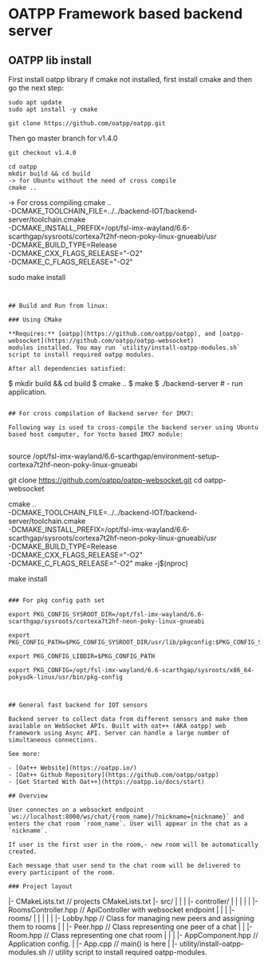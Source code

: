 # OATPP Framework based backend server

## OATPP lib install

First install oatpp library
if cmake not installed, first install cmake and then go the next step:

```
sudo apt update
sudo apt install -y cmake
```

```
git clone https://github.com/oatpp/oatpp.git
```
Then go master branch for v1.4.0
```
git checkout v1.4.0
```
```
cd oatpp
mkdir build && cd build
-> for Ubuntu without the need of cross compile
cmake ..   
```
-> For cross compiling
cmake .. \
  -DCMAKE_TOOLCHAIN_FILE=../../backend-IOT/backend-server/toolchain.cmake \
  -DCMAKE_INSTALL_PREFIX=/opt/fsl-imx-wayland/6.6-scarthgap/sysroots/cortexa7t2hf-neon-poky-linux-gnueabi/usr \
  -DCMAKE_BUILD_TYPE=Release \
  -DCMAKE_CXX_FLAGS_RELEASE="-O2" \
  -DCMAKE_C_FLAGS_RELEASE="-O2"

sudo make install
```


## Build and Run from linux:

### Using CMake

**Requires:** [oatpp](https://github.com/oatpp/oatpp), and [oatpp-websocket](https://github.com/oatpp/oatpp-websocket) 
modules installed. You may run `utility/install-oatpp-modules.sh` 
script to install required oatpp modules.

After all dependencies satisfied:

```
$ mkdir build && cd build
$ cmake ..
$ make 
$ ./backend-server      # - run application.
```

## For cross compilation of Backend server for IMX7:

Following way is used to cross-compile the backend server using Ubuntu based host computer, for Yocto based IMX7 module:


```
source /opt/fsl-imx-wayland/6.6-scarthgap/environment-setup-cortexa7t2hf-neon-poky-linux-gnueabi 

git clone https://github.com/oatpp/oatpp-websocket.git
cd oatpp-websocket


cmake .. \
  -DCMAKE_TOOLCHAIN_FILE=../../backend-IOT/backend-server/toolchain.cmake \
  -DCMAKE_INSTALL_PREFIX=/opt/fsl-imx-wayland/6.6-scarthgap/sysroots/cortexa7t2hf-neon-poky-linux-gnueabi/usr \
  -DCMAKE_BUILD_TYPE=Release \
  -DCMAKE_CXX_FLAGS_RELEASE="-O2" \
  -DCMAKE_C_FLAGS_RELEASE="-O2"
make -j$(nproc)

make install
```

### For pkg config path set

export PKG_CONFIG_SYSROOT_DIR=/opt/fsl-imx-wayland/6.6-scarthgap/sysroots/cortexa7t2hf-neon-poky-linux-gnueabi

export PKG_CONFIG_PATH=$PKG_CONFIG_SYSROOT_DIR/usr/lib/pkgconfig:$PKG_CONFIG_SYSROOT_DIR/usr/share/pkgconfig

export PKG_CONFIG_LIBDIR=$PKG_CONFIG_PATH

export PKG_CONFIG=/opt/fsl-imx-wayland/6.6-scarthgap/sysroots/x86_64-pokysdk-linux/usr/bin/pkg-config



## General fast backend for IOT sensors

Backend server to collect data from different sensors and make them available on WebSocket APIs. Built with oat++ (AKA oatpp) web framework using Async API. Server can handle a large number of simultaneous connections.

See more:

- [Oat++ Website](https://oatpp.io/)
- [Oat++ Github Repository](https://github.com/oatpp/oatpp)
- [Get Started With Oat++](https://oatpp.io/docs/start)

## Overview

User connectes on a websocket endpoint `ws://localhost:8000/ws/chat/{room_name}/?nickname={nickname}` and
enters the chat room `room_name`. User will appear in the chat as a `nickname`.  

If user is the first user in the room,- new room will be automatically created.

Each message that user send to the chat room will be delivered to every participant of the room.

### Project layout

```
|- CMakeLists.txt                         // projects CMakeLists.txt
|- src/
|    |
|    |- controller/
|    |    |
|    |    |- RoomsController.hpp          // ApiController with websocket endpoint
|    |
|    |- rooms/
|    |    |
|    |    |- Lobby.hpp                    // Class for managing new peers and assigning them to rooms
|    |    |- Peer.hpp                     // Class representing one peer of a chat
|    |    |- Room.hpp                     // Class representing one chat room
|    |
|    |- AppComponent.hpp                  // Application config. 
|    |- App.cpp                           // main() is here
|
|- utility/install-oatpp-modules.sh       // utility script to install required oatpp-modules.  
```

